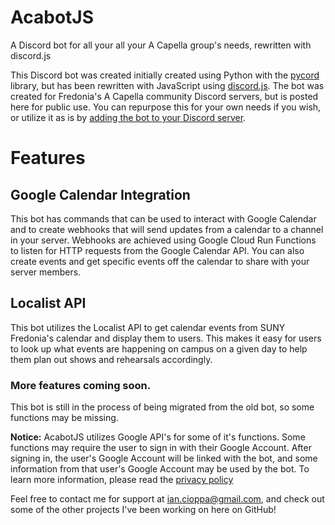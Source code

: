# AcabotJS
A Discord bot for all your all your A Capella group's needs, rewritten with discord.js

This Discord bot was created initially created using Python with the [pycord](https://pycord.dev/) library, but has been rewritten with JavaScript using [discord.js](https://discord.js.org/). The bot was created for Fredonia's A Capella community Discord servers, but is posted here for public use. You can repurpose this for your own needs if you wish, or utilize it as is by [adding the bot to your Discord server](https://discord.com/oauth2/authorize?client_id=1341911595441455104).

# Features
## Google Calendar Integration
This bot has commands that can be used to interact with Google Calendar and to create webhooks that will send updates from a calendar to a channel in your server. Webhooks are achieved using Google Cloud Run Functions to listen for HTTP requests from the Google Calendar API. You can also create events and get specific events off the calendar to share with your server members.

## Localist API
This bot utilizes the Localist API to get calendar events from SUNY Fredonia's calendar and display them to users. This makes it easy for users to look up what events are happening on campus on a given day to help them plan out shows and rehearsals accordingly.

### More features coming soon.
This bot is still in the process of being migrated from the old bot, so some functions may be missing. 


**Notice:** AcabotJS utilizes Google API's for some of it's functions. Some functions may require the user to sign in with their Google Account. After signing in, the user's Google Account will be linked with the bot, and some information from that user's Google Account may be used by the bot. To learn more information, please read the [privacy policy](https://www.privacypolicies.com/live/f493ede2-c4ed-41ff-94f0-e4e59381305e)


Feel free to contact me for support at ian.cioppa@gmail.com, and check out some of the other projects I've been working on here on GitHub!
